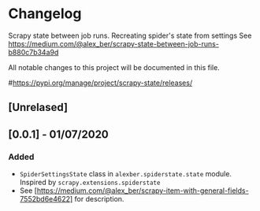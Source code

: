 # Changelog

Scrapy state between job runs. Recreating spider's state from settings
See https://medium.com/@alex_ber/scrapy-state-between-job-runs-b880c7b34a9d


All notable changes to this project will be documented in this file.

\#https://pypi.org/manage/project/scrapy-state/releases/

## [Unrelased]
 

## [0.0.1] - 01/07/2020
### Added 
- `SpiderSettingsState` class in `alexber.spiderstate.state` module. 
Inspired by `scrapy.extensions.spiderstate`
- See [https://medium.com/@alex_ber/scrapy-item-with-general-fields-7552bd6e4622] for description.



<!--
### Added 
### Changed
### Removed
-->
